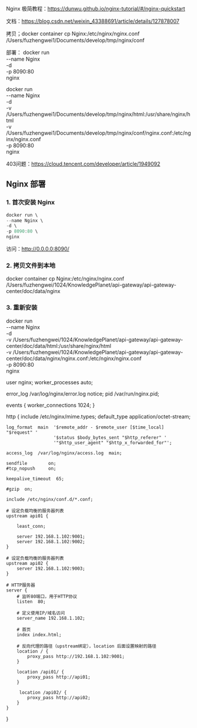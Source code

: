 Nginx 极简教程：https://dunwu.github.io/nginx-tutorial/#/nginx-quickstart

文档：https://blog.csdn.net/weixin_43388691/article/details/127878007

拷贝；docker container cp Nginx:/etc/nginx/nginx.conf /Users/fuzhengwei1/Documents/develop/tmp/nginx/conf


部署：
docker run \
--name Nginx \
-d \
-p 8090:80 \
nginx

docker run \
--name Nginx \
-d \
-v  /Users/fuzhengwei1/Documents/develop/tmp/nginx/html:/usr/share/nginx/html \
-v /Users/fuzhengwei1/Documents/develop/tmp/nginx/conf/nginx.conf:/etc/nginx/nginx.conf \
-p 8090:80 \
nginx

403问题：https://cloud.tencent.com/developer/article/1949092

## Nginx 部署

### 1. 首次安装 Nginx 

```java
docker run \
--name Nginx \
-d \
-p 8090:80 \
nginx
```

访问：http://0.0.0.0:8090/

### 2. 拷贝文件到本地

docker container cp Nginx:/etc/nginx/nginx.conf /Users/fuzhengwei/1024/KnowledgePlanet/api-gateway/api-gateway-center/doc/data/nginx

### 3. 重新安装

docker run \
--name Nginx \
-d \
-v /Users/fuzhengwei/1024/KnowledgePlanet/api-gateway/api-gateway-center/doc/data/html:/usr/share/nginx/html \
-v /Users/fuzhengwei/1024/KnowledgePlanet/api-gateway/api-gateway-center/doc/data/nginx/nginx.conf:/etc/nginx/nginx.conf \
-p 8090:80 \
nginx



user  nginx;
worker_processes  auto;

error_log  /var/log/nginx/error.log notice;
pid        /var/run/nginx.pid;


events {
    worker_connections  1024;
}


http {
    include       /etc/nginx/mime.types;
    default_type  application/octet-stream;

    log_format  main  '$remote_addr - $remote_user [$time_local] "$request" '
                      '$status $body_bytes_sent "$http_referer" '
                      '"$http_user_agent" "$http_x_forwarded_for"';

    access_log  /var/log/nginx/access.log  main;

    sendfile        on;
    #tcp_nopush     on;

    keepalive_timeout  65;

    #gzip  on;

    include /etc/nginx/conf.d/*.conf;

    # 设定负载均衡的服务器列表
    upstream api01 {

        least_conn;

        server 192.168.1.102:9001;
        server 192.168.1.102:9002;
    }

    # 设定负载均衡的服务器列表
    upstream api02 {
        server 192.168.1.102:9003;
    }

    # HTTP服务器
    server {
        # 监听80端口，用于HTTP协议
        listen  80;

        # 定义使用IP/域名访问
        server_name 192.168.1.102;

        # 首页
        index index.html;

        # 反向代理的路径（upstream绑定），location 后面设置映射的路径
        location / {
            proxy_pass http://192.168.1.102:9001;
        }

        location /api01/ {
            proxy_pass http://api01;
        }

         location /api02/ {
            proxy_pass http://api02;
        }
    }
}
